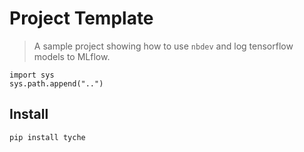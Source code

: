 # Project Template
> A sample project showing how to use `nbdev` and log tensorflow models to MLflow.


```
import sys
sys.path.append("..")
```

## Install

`pip install tyche`
